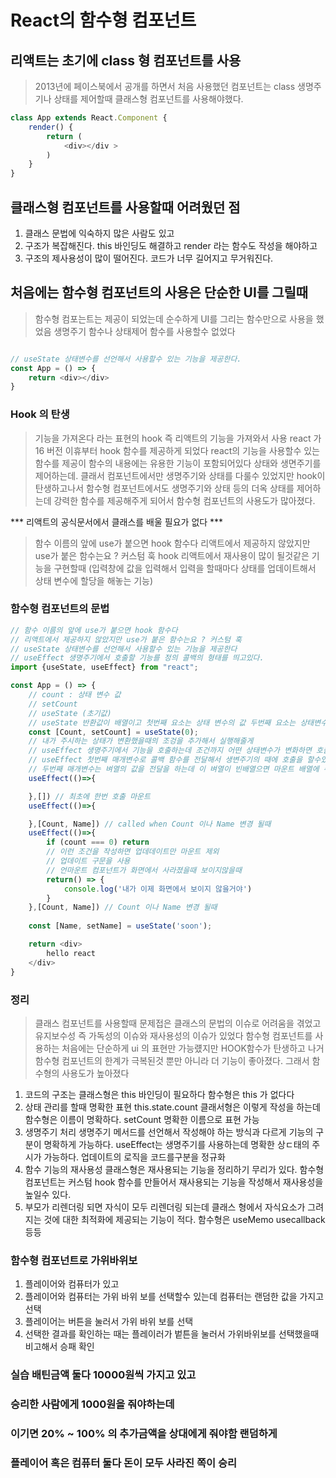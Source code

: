 # React의 함수형 컴포넌트

## 리액트는 초기에 class 형 컴포넌트를 사용
> 2013년에 페이스북에서 공개를 하면서 처음 사용했던 컴포넌트는 class
> 생명주기나 상태를 제어할때 클래스형 컴포넌트를 사용해야했다.

```js
class App extends React.Component {
    render() {
        return (
            <div></div >
        )
    }
}

```

## 클래스형 컴포넌트를 사용할때 어려웠던 점
1. 클래스 문법에 익숙하지 많은 사람도 있고 
2. 구조가 복잡해진다. this 바인딩도 해결하고 render 라는 함수도 작성을 해야하고 
3. 구조의 제사용성이 많이 떨어진다. 코드가 너무 길어지고 무거워진다.


## 처음에는  함수형 컴포넌트의 사용은 단순한 UI를 그릴때
> 함수형 컴포는트는 제공이 되었는데 순수하게 UI를 그리는 함수만으로 사용을 했었음
> 생명주기 함수나 상태제어 함수를 사용할수 없었다

```js

// useState 상태변수를 선언해서 사용할수 있는 기능을 제공한다.
const App = () => {
    return <div></div>
} 
```

### Hook 의 탄생
> 기능을 가져온다 라는 표현의 hook 즉 리액트의 기능을 가져와서 사용
> react 가 16 버전 이휴부터 hook 함수를 제공하게 되었다
> react의 기능을 사용할수 있는 함수를 제공이 함수의 내용에는 유용한 기능이 포함되어있다 상태와 생면주기를 제어하는데.
> 클래서 컴포넌트에서만 생명주기와 상태를 다룰수 있었지만 hook이 탄생하고나서
> 함수형 컴포넌트에서도 생명주기와 상태 등의 더옥 상태를 제어하는데 강력한 함수를 제공해주게 되어서 함수형 컴포넌트의 사용도가 많아졌다.

*** 리액트의 공식문서에서 클래스를 배울 필요가 없다 ***
> 함수 이름의 앞에 use가 붙으면 hook 함수다
> 리액트에서 제공하지 않았지만 use가 붙은 함수는요 ? 커스텀 훅
> hook 리액트에서 재사용이 많이 될것같은 기능을 구현할때 (입력창에 값을 입력해서 입력을 할때마다 상태를 업데이트해서 상태 변수에 할당을 해놓는 기능)


### 함수형 컴포넌트의 문법

``` js 
// 함수 이름의 앞에 use가 붙으면 hook 함수다
// 리액트에서 제공하지 않았지만 use가 붙은 함수는요 ? 커스텀 훅
// useState 상태변수를 선언해서 사용할수 있는 기능을 제공한다
// useEffect 생명주기에서 호출할 기능를 정의 콜백의 형태를 띄고있다.
import {useState, useEffect} from "react";  

const App = () => {
    // count : 상태 변수 값
    // setCount
    // useState (초기값)
    // useState 반환값이 배열이고 첫번째 요소는 상태 변수의 값 두번째 요소는 상태변수를 없데이트하는 함수
    const [Count, setCount] = useState(0); 
    // 내가 주시하는 상태가 변환했을때의 조겅을 추가해서 실행해줄게
    // useEffect 생명주기에서 기능을 호출하는데 조건까지 어떤 상태변수가 변화하면 호출할 기능
    // useEffect 첫번째 매개변수로 콜백 함수를 전달해서 생변주기의 때에 호출을 할수있고
    // 두번째 매개변수는 벼열의 값을 전달을 하는데 이 벼열이 빈배열으면 마운트 배열에 주시할 값을 전달하게되면 마운트 + 업데이트 전달한 값이 변경될때마다 호출되는 값
    useEffect(()=>{

    },[]) // 최초에 한번 호출 마운트
    useEffect(()=>{

    },[Count, Name]) // called when Count 이나 Name 변경 될때
    useEffect(()=>{
        if (count === 0) return 
        // 이런 조건을 작성하면 업데데이트만 마운트 제외
        // 업데이트 구문을 사용
        // 언마운트 컴포넌트가 화면에서 사라졌을때 보이지않을때 
        return() => {
            console.log('내가 이제 화면에서 보이지 않을거야')
        }
    },[Count, Name]) // Count 이나 Name 변경 될때
   
    const [Name, setName] = useState('soon'); 

    return <div>
        hello react
    </div>
}
```

### 정리 
> 클래스 컴포넌트를 사용할때 문제접은 클래스의 문법의 이슈로 어려움을 겪었고 유지보수성 즉 가독성의 이슈와 재사용성의 이슈가 있었다
> 함수형 컴포넌트를 사용하는 처음에는 단순하게 ui 의 표현만 가능럤지만 HOOK함수가 탄생하고 나거함수형 컴포넌트의 한계가 극복된것 뿐만 아니라 더 기능이 좋아졌다. 그래서 함수형의 사용도가 높아졌다

1. 코드의 구조는 클래스형은 this 바인딩이 필요하다 함수형은 this 가 없다다
2. 상태 관리를 할때 명확한 표현 this.state.count 클래서형은 이렇게 작성을 하는데 함수형은 이름이 명확하다. setCount 명확한 이름으로 표현 가능 
3. 생명주기 처리 생명주기 메서드를 선언해서 작성해야 하는 방식과 다르게 기능의 구분이 명확하게 가능하다. useEffect는 생명주기를 사용하는데 명확한 상ㄷ태의 주시가 가능하다. 업데이트의 로직을 코드를구분을 정규화
4. 함수 기능의 재사용성 클래스형은 재사용되는 기능을 정리하기 무리가 있다. 함수형 컴포넌트는 커스텀 hook 함수를 만들어서 재사용되는 기능을 작성해서 재사용성을 높일수 있다.
5. 부모가 리렌더링 되면 자식이 모두 리렌더링 되는데 클래스 형에서 자식요소가 그려지는 것에 대한 최적화에 제공되는 기능이 적다. 함수형은 useMemo usecallback 등등



### 함수형 컴포넌트로 가위바위보

1. 플레이어와 컴퓨터가 있고
2. 플레이어와 컴퓨터는 가위 바위 보를 선택할수 있는데 컴퓨터는 랜덤한 값을 가지고 선택
3. 플레이어는 버튼을 눌러서 가위 바위 보를 선택
4. 선택한 결과를 확인하는 때는 플레이러가 벝튼을 눌러서 가위바위보를 선택했을때 비고해서 승패 확인



### 실습 배틴금액 둘다 10000원씩 가지고 있고 
### 승리한 사람에게 1000원을 줘야하는데 
### 이기면 20% ~ 100% 의 추가금액을 상대에게 줘야함 랜덤하게 
### 플레이어 혹은 컴퓨터 둘다 돈이 모두 사라진 쪽이 승리